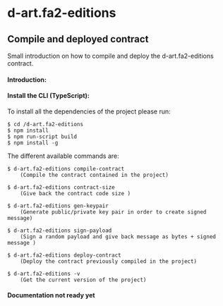# d-art.fa2-editions

## Compile and deployed contract

Small introduction on how to compile and deploy the d-art.fa2-editions contract.

#### Introduction:


#### Install the CLI (TypeScript):

To install all the dependencies of the project please run:

```
$ cd /d-art.fa2-editions
$ npm install
$ npm run-script build
$ npm install -g
```

The different available commands are:

```
$ d-art.fa2-editions compile-contract
    (Compile the contract contained in the project)

$ d-art.fa2-editions contract-size
    (Give back the contract code size )

$ d-art.fa2-editions gen-keypair
    (Generate public/private key pair in order to create signed message)

$ d-art.fa2-editions sign-payload
    (Sign a random payload and give back message as bytes + signed message )

$ d-art.fa2-editions deploy-contract
    (Deploy the contract previously compiled in the project)

$ d-art.fa2-editions -v
    (Get the current version of the project)
```

#### Documentation not ready yet
